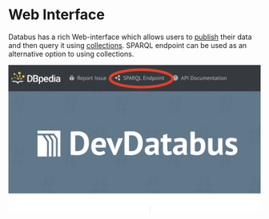# Web Interface

Databus has a rich Web-interface which allows users to [publish](publish.md) their data and then query it using [collections](collections.md). SPARQL endpoint can be used as an alternative option to using collections.

![](../../images/SPARQL-endpoint.png)

